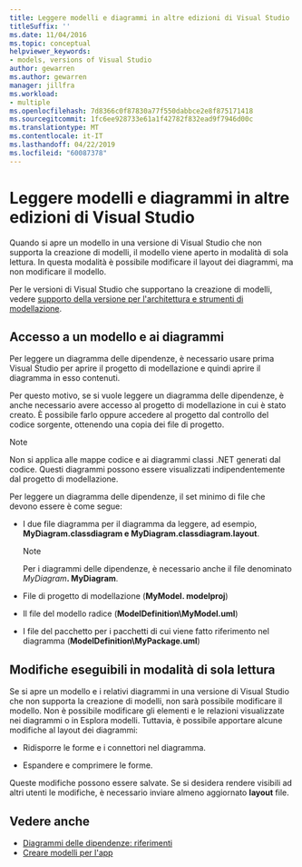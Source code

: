 ```yaml
---
title: Leggere modelli e diagrammi in altre edizioni di Visual Studio
titleSuffix: ''
ms.date: 11/04/2016
ms.topic: conceptual
helpviewer_keywords:
- models, versions of Visual Studio
author: gewarren
ms.author: gewarren
manager: jillfra
ms.workload:
- multiple
ms.openlocfilehash: 7d8366c0f87830a77f550dabbce2e8f875171418
ms.sourcegitcommit: 1fc6ee928733e61a1f42782f832ead9f7946d00c
ms.translationtype: MT
ms.contentlocale: it-IT
ms.lasthandoff: 04/22/2019
ms.locfileid: "60087378"
---
```

# <a name="read-models-and-diagrams-in-other-visual-studio-editions"></a>Leggere modelli e diagrammi in altre edizioni di Visual Studio

Quando si apre un modello in una versione di Visual Studio che non supporta la creazione di modelli, il modello viene aperto in modalità di sola lettura. In questa modalità è possibile modificare il layout dei diagrammi, ma non modificare il modello.

Per le versioni di Visual Studio che supportano la creazione di modelli, vedere [supporto della versione per l'architettura e strumenti di modellazione](../modeling/what-s-new-for-design-in-visual-studio.md#VersionSupport).

## <a name="obtaining-access-to-a-model-and-diagrams"></a>Accesso a un modello e ai diagrammi

Per leggere un diagramma delle dipendenze, è necessario usare prima Visual Studio per aprire il progetto di modellazione e quindi aprire il diagramma in esso contenuti.

Per questo motivo, se si vuole leggere un diagramma delle dipendenze, è anche necessario avere accesso al progetto di modellazione in cui è stato creato. È possibile farlo oppure accedere al progetto dal controllo del codice sorgente, ottenendo una copia dei file di progetto.

> [!NOTE]
> Non si applica alle mappe codice e ai diagrammi classi .NET generati dal codice. Questi diagrammi possono essere visualizzati indipendentemente dal progetto di modellazione.

Per leggere un diagramma delle dipendenze, il set minimo di file che devono essere è come segue:

- I due file diagramma per il diagramma da leggere, ad esempio, **MyDiagram.classdiagram e MyDiagram.classdiagram.layout**.

    > [!NOTE]
    > Per i diagrammi delle dipendenze, è necessario anche il file denominato _MyDiagram_**. MyDiagram**.

- File di progetto di modellazione (**MyModel. modelproj**)

- Il file del modello radice (**ModelDefinition\MyModel.uml**)

- I file del pacchetto per i pacchetti di cui viene fatto riferimento nel diagramma (**ModelDefinition\MyPackage.uml**)

## <a name="changes-that-you-can-make-in-read-only-mode"></a>Modifiche eseguibili in modalità di sola lettura

Se si apre un modello e i relativi diagrammi in una versione di Visual Studio che non supporta la creazione di modelli, non sarà possibile modificare il modello. Non è possibile modificare gli elementi e le relazioni visualizzate nei diagrammi o in Esplora modelli. Tuttavia, è possibile apportare alcune modifiche al layout dei diagrammi:

- Ridisporre le forme e i connettori nel diagramma.

- Espandere e comprimere le forme.

Queste modifiche possono essere salvate. Se si desidera rendere visibili ad altri utenti le modifiche, è necessario inviare almeno aggiornato **layout** file.

## <a name="see-also"></a>Vedere anche

- [Diagrammi delle dipendenze: riferimenti](../modeling/layer-diagrams-reference.md)
- [Creare modelli per l'app](../modeling/create-models-for-your-app.md)